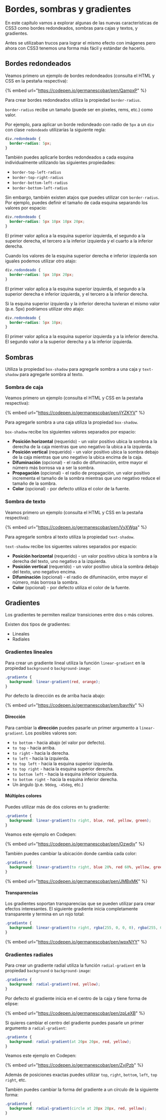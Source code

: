 # Bordes, sombras y gradientes

En este capítulo vamos a explorar algunas de las nuevas características de CSS3 como bordes redondeados, sombras para cajas y textos, y gradientes.

Antes se utilizaban trucos para lograr el mismo efecto con imágenes pero ahora con CSS3 tenemos una forma más fácil y estándar de hacerlo.

## Bordes redondeados

Veamos primero un ejemplo de bordes redondeados \(consulta el HTML y CSS en la pestaña respectiva\):

{% embed url="https://codepen.io/germanescobar/pen/QampxP" %}

Para crear bordes redondeados utiliza la propiedad `border-radius`.

`border-radius` recibe un tamaño \(puede ser en pixeles, rems, etc.\) como valor.

Por ejemplo, para aplicar un borde redondeado con radio de `5px` a un `div` con clase `redondeado` utilizarías la siguiente regla:

```css
div.redondeado {
  border-radius: 5px;
}
```

También puedes aplicarle bordes redondeados a cada esquina individualmente utilizando las siguientes propiedades:

* `border-top-left-radius`
* `border-top-right-radius`
* `border-bottom-left-radius`
* `border-bottom-left-radius`

Sin embargo, también existen atajos que puedes utilizar con `border-radius`. Por ejemplo, puedes definir el tamaño de cada esquina separando los valores por espacio:

```css
div.redondeado {
  border-radius: 5px 10px 10px 20px;
}
```

El primer valor aplica a la esquina superior izquierda, el segundo a la superior derecha, el tercero a la inferior izquierda y el cuarto a la inferior derecha.

Cuando los valores de la esquina superior derecha e inferior izquierda son iguales podemos utilizar otro atajo:

```css
div.redondeado {
  border-radius: 5px 10px 20px;
}
```

El primer valor aplica a la esquina superior izquierda, el segundo a la superior derecha e inferior izquierda, y el tercero a la inferior derecha.

Si la esquina superior izquierda y la inferior derecha tuvieran el mismo valor \(p.e. 5px\) podríamos utilizar otro atajo:

```css
div.redondeado {
  border-radius: 5px 10px;
}
```

El primer valor aplica a la esquina superior izquierda y a la inferior derecha. El segundo valor a la superior derecha y a la inferior izquierda.

## Sombras

Utiliza la propiedad `box-shadow` para agregarle sombra a una caja y `text-shadow` para agregarle sombra al texto.

### Sombra de caja

Veamos primero un ejemplo \(consulta el HTML y CSS en la pestaña respectiva\):

{% embed url="https://codepen.io/germanescobar/pen/jYZKYV" %}

Para agregarle sombra a una caja utiliza la propiedad `box-shadow`.

`box-shadow` recibe los siguientes valores separados por espacio:

* **Posición horizontal** \(requerido\) - un valor positivo ubica la sombra a la derecha de la caja mientras que uno negativo la ubica a la izquierda.
* **Posición vertical** \(requerido\) - un valor positivo ubica la sombra debajo de la caja mientras que uno negativo la ubica encima de la caja.
* **Difuminación** \(opcional\) - el radio de difuminación, entre mayor el número más borrosa va a ser la sombra.
* **Propagación** \(opcional\) - el radio de propagación, un valor positivo incrementa el tamaño de la sombra mientras que uno negativo reduce el tamaño de la sombra.
* **Color** \(opcional\) - por defecto utiliza el color de la fuente.

### Sombra de texto

Veamos primero un ejemplo \(consulta el HTML y CSS en la pestaña respectiva\):

{% embed url="https://codepen.io/germanescobar/pen/VyXWga" %}

Para agregarle sombra al texto utiliza la propiedad `text-shadow`.

`text-shadow` recibe los siguentes valores separados por espacio:

* **Posición horizontal** \(requerido\) - un valor positivo ubica la sombra a la derecha del texto, uno negativo a la izquierda.
* **Posición vertical** \(requerido\) - un valor positivo ubica la sombra debajo del texto, uno negativo encima.
* **Difuminación** \(opcional\) - el radio de difuminación, entre mayor el número, más borrosa la sombra.
* **Color** \(opcional\) - por defecto utiliza el color de la fuente.

## Gradientes

Los gradientes te permiten realizar transiciones entre dos o más colores.

Existen dos tipos de gradientes:

* Lineales
* Radiales

### Gradientes lineales

Para crear un gradiente lineal utiliza la función `linear-gradient` en la propiedad `background` o `background-image`:

```css
.gradiente {
  background: linear-gradient(red, orange);
}
```

Por defecto la dirección es de arriba hacia abajo:

{% embed url="https://codepen.io/germanescobar/pen/bavrNv" %}

#### Dirección

Para cambiar la **dirección** puedes pasarle un primer argumento a `linear-gradient`. Los posibles valores son:

* `to bottom` - hacia abajo \(el valor por defecto\).
* `to top` - hacia arriba.
* `to right` - hacia la derecha.
* `to left` - hacia la izquierda.
* `to top left` - hacia la esquina superior izquierda.
* `to top right` - hacia la esquina superior derecha.
* `to bottom left` - hacia la esquina inferior izquierda.
* `to bottom right` - hacia la esquina inferior derecha.
* Un ángulo \(p.e. `90deg`, `-45deg`, etc.\)

#### Múltiples colores

Puedes utilizar más de dos colores en tu gradiente:

```css
.gradiente {
  background: linear-gradient(to right, blue, red, yellow, green);
}
```

Veamos este ejemplo en Codepen:

{% embed url="https://codepen.io/germanescobar/pen/Ozwdjv" %}

También puedes cambiar la ubicación donde cambia cada color:

```css
.gradiente {
  background: linear-gradient(to right, blue 20%, red 60%, yellow, green);
}
```

{% embed url="https://codepen.io/germanescobar/pen/JMBxMK" %}

#### Transparencias

Los gradientes soportan transparencias que se pueden utilizar para crear efectos interesantes. El siguiente gradiente inicia completamente transparente y termina en un rojo total:

```css
.gradiente {
  background: linear-gradient(to right, rgba(255, 0, 0, 0), rgba(255, 0, 0, 1));
}
```

{% embed url="https://codepen.io/germanescobar/pen/wpxNYY" %}

### Gradientes radiales

Para crear un gradiente radial utiliza la función `radial-gradient` en la propiedad `background` o `background-image`:

```css
.gradiente {
  background: radial-gradient(red, yellow);
}
```

Por defecto el gradiente inicia en el centro de la caja y tiene forma de elipse:

{% embed url="https://codepen.io/germanescobar/pen/zpLeXB" %}

Si quieres cambiar el centro del gradiente puedes pasarle un primer argumento a `radial-gradient`:

```css
.gradiente {
  background: radial-gradient(at 20px 20px, red, yellow);
}
```

Veamos este ejemplo en Codepen:

{% embed url="https://codepen.io/germanescobar/pen/ZvjPzb" %}

Además de posiciones exactas puedes utilizar `top`, `right`, `bottom`, `left`, `top right`, etc.

También puedes cambiar la forma del gradiente a un círculo de la siguiente forma:

```css
.gradiente {
  background: radial-gradient(circle at 20px 20px, red, yellow);
}
```
